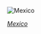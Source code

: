 
![Mexico](https://www.gstatic.com/prettyearth/assets/full/2032.jpg)

*[Mexico](https://www.google.com/maps/@19.569198,-103.589269,17z/data=!3m1!1e3)*
